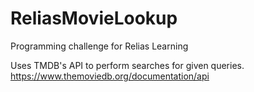 # ReliasMovieLookup
Programming challenge for Relias Learning

Uses TMDB's API to perform searches for given queries. 
https://www.themoviedb.org/documentation/api
